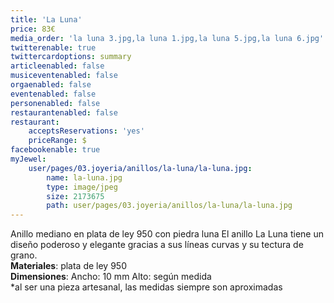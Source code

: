 ```yaml
---
title: 'La Luna'
price: 83€
media_order: 'la luna 3.jpg,la luna 1.jpg,la luna 5.jpg,la luna 6.jpg'
twitterenable: true
twittercardoptions: summary
articleenabled: false
musiceventenabled: false
orgaenabled: false
eventenabled: false
personenabled: false
restaurantenabled: false
restaurant:
    acceptsReservations: 'yes'
    priceRange: $
facebookenable: true
myJewel:
    user/pages/03.joyeria/anillos/la-luna/la-luna.jpg:
        name: la-luna.jpg
        type: image/jpeg
        size: 2173675
        path: user/pages/03.joyeria/anillos/la-luna/la-luna.jpg
---
```


Anillo mediano en plata de ley 950 con piedra luna
El anillo La Luna tiene un diseño poderoso y elegante gracias a sus líneas curvas y su tectura de grano.</br>
**Materiales**: plata de ley 950 </br>
**Dimensiones**: Ancho: 10 mm Alto: según medida </br>
*al ser una pieza artesanal, las medidas siempre son aproximadas
